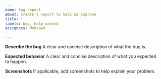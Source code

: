 ```yaml
---
name: Bug report
about: Create a report to help us improve
title: ''
labels: bug, help wanted
assignees: Medsaad

---
```


**Describe the bug**
A clear and concise description of what the bug is.

**Expected behavior**
A clear and concise description of what you expected to happen.

**Screenshots**
If applicable, add screenshots to help explain your problem.
